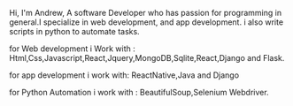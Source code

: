 Hi, I'm Andrew, A software Developer who has passion for programming in general.I specialize in web development, and app development. i also write scripts in python to automate tasks.

for Web development i Work with : Html,Css,Javascript,React,Jquery,MongoDB,Sqlite,React,Django and Flask.

for app development i work with: ReactNative,Java and Django

for Python Automation i work with : BeautifulSoup,Selenium Webdriver.
